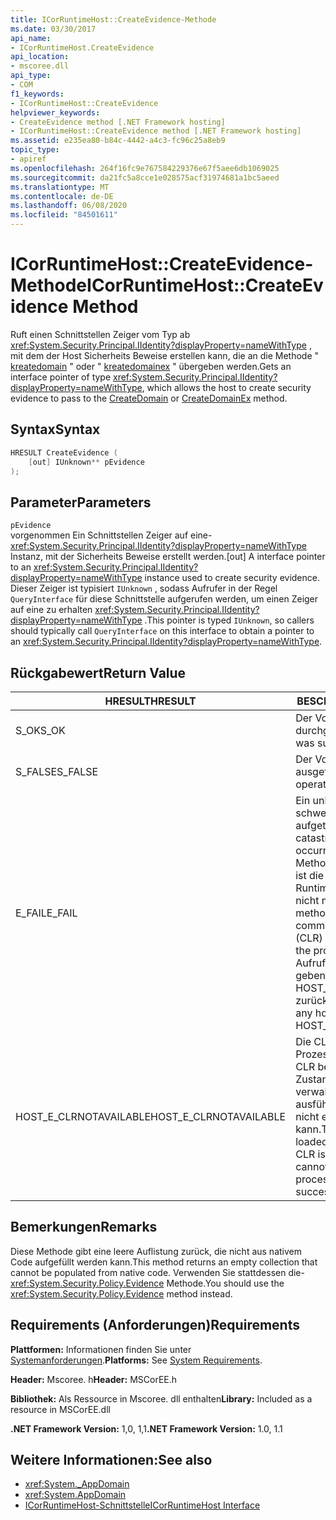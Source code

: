 ```yaml
---
title: ICorRuntimeHost::CreateEvidence-Methode
ms.date: 03/30/2017
api_name:
- ICorRuntimeHost.CreateEvidence
api_location:
- mscoree.dll
api_type:
- COM
f1_keywords:
- ICorRuntimeHost::CreateEvidence
helpviewer_keywords:
- CreateEvidence method [.NET Framework hosting]
- ICorRuntimeHost::CreateEvidence method [.NET Framework hosting]
ms.assetid: e235ea80-b84c-4442-a4c3-fc96c25a8eb9
topic_type:
- apiref
ms.openlocfilehash: 264f16fc9e767584229376e67f5aee6db1069025
ms.sourcegitcommit: da21fc5a8cce1e028575acf31974681a1bc5aeed
ms.translationtype: MT
ms.contentlocale: de-DE
ms.lasthandoff: 06/08/2020
ms.locfileid: "84501611"
---
```

# <a name="icorruntimehostcreateevidence-method"></a><span data-ttu-id="1308c-102">ICorRuntimeHost::CreateEvidence-Methode</span><span class="sxs-lookup"><span data-stu-id="1308c-102">ICorRuntimeHost::CreateEvidence Method</span></span>
<span data-ttu-id="1308c-103">Ruft einen Schnittstellen Zeiger vom Typ ab <xref:System.Security.Principal.IIdentity?displayProperty=nameWithType> , mit dem der Host Sicherheits Beweise erstellen kann, die an die Methode " [kreatedomain](icorruntimehost-createdomain-method.md) " oder " [kreatedomainex](icorruntimehost-createdomainex-method.md) " übergeben werden.</span><span class="sxs-lookup"><span data-stu-id="1308c-103">Gets an interface pointer of type <xref:System.Security.Principal.IIdentity?displayProperty=nameWithType>, which allows the host to create security evidence to pass to the [CreateDomain](icorruntimehost-createdomain-method.md) or [CreateDomainEx](icorruntimehost-createdomainex-method.md) method.</span></span>  
  
## <a name="syntax"></a><span data-ttu-id="1308c-104">Syntax</span><span class="sxs-lookup"><span data-stu-id="1308c-104">Syntax</span></span>  
  
```cpp  
HRESULT CreateEvidence (  
    [out] IUnknown** pEvidence  
);  
```  
  
## <a name="parameters"></a><span data-ttu-id="1308c-105">Parameter</span><span class="sxs-lookup"><span data-stu-id="1308c-105">Parameters</span></span>  
 `pEvidence`  
 <span data-ttu-id="1308c-106">vorgenommen Ein Schnittstellen Zeiger auf eine- <xref:System.Security.Principal.IIdentity?displayProperty=nameWithType> Instanz, mit der Sicherheits Beweise erstellt werden.</span><span class="sxs-lookup"><span data-stu-id="1308c-106">[out] A interface pointer to an <xref:System.Security.Principal.IIdentity?displayProperty=nameWithType> instance used to create security evidence.</span></span> <span data-ttu-id="1308c-107">Dieser Zeiger ist typisiert `IUnknown` , sodass Aufrufer in der Regel `QueryInterface` für diese Schnittstelle aufgerufen werden, um einen Zeiger auf eine zu erhalten <xref:System.Security.Principal.IIdentity?displayProperty=nameWithType> .</span><span class="sxs-lookup"><span data-stu-id="1308c-107">This pointer is typed `IUnknown`, so callers should typically call `QueryInterface` on this interface to obtain a pointer to an <xref:System.Security.Principal.IIdentity?displayProperty=nameWithType>.</span></span>  
  
## <a name="return-value"></a><span data-ttu-id="1308c-108">Rückgabewert</span><span class="sxs-lookup"><span data-stu-id="1308c-108">Return Value</span></span>  
  
|<span data-ttu-id="1308c-109">HRESULT</span><span class="sxs-lookup"><span data-stu-id="1308c-109">HRESULT</span></span>|<span data-ttu-id="1308c-110">BESCHREIBUNG</span><span class="sxs-lookup"><span data-stu-id="1308c-110">Description</span></span>|  
|-------------|-----------------|  
|<span data-ttu-id="1308c-111">S_OK</span><span class="sxs-lookup"><span data-stu-id="1308c-111">S_OK</span></span>|<span data-ttu-id="1308c-112">Der Vorgang wurde durchgeführt.</span><span class="sxs-lookup"><span data-stu-id="1308c-112">The operation was successful.</span></span>|  
|<span data-ttu-id="1308c-113">S_FALSE</span><span class="sxs-lookup"><span data-stu-id="1308c-113">S_FALSE</span></span>|<span data-ttu-id="1308c-114">Der Vorgang konnte nicht ausgeführt werden.</span><span class="sxs-lookup"><span data-stu-id="1308c-114">The operation failed to complete.</span></span>|  
|<span data-ttu-id="1308c-115">E_FAIL</span><span class="sxs-lookup"><span data-stu-id="1308c-115">E_FAIL</span></span>|<span data-ttu-id="1308c-116">Ein unbekannter, schwerwiegender Fehler ist aufgetreten.</span><span class="sxs-lookup"><span data-stu-id="1308c-116">An unknown, catastrophic failure occurred.</span></span> <span data-ttu-id="1308c-117">Wenn eine Methode E_FAIL zurückgibt, ist die Common Language Runtime (CLR) im Prozess nicht mehr verwendbar.</span><span class="sxs-lookup"><span data-stu-id="1308c-117">If a method returns E_FAIL, the common language runtime (CLR) is no longer usable in the process.</span></span> <span data-ttu-id="1308c-118">Nachfolgende Aufrufe von Hosting-APIs geben HOST_E_CLRNOTAVAILABLE zurück.</span><span class="sxs-lookup"><span data-stu-id="1308c-118">Subsequent calls to any hosting APIs return HOST_E_CLRNOTAVAILABLE.</span></span>|  
|<span data-ttu-id="1308c-119">HOST_E_CLRNOTAVAILABLE</span><span class="sxs-lookup"><span data-stu-id="1308c-119">HOST_E_CLRNOTAVAILABLE</span></span>|<span data-ttu-id="1308c-120">Die CLR wurde nicht in einen Prozess geladen, oder die CLR befindet sich in einem Zustand, in dem Sie verwalteten Code nicht ausführen oder den-Befehl nicht erfolgreich verarbeiten kann.</span><span class="sxs-lookup"><span data-stu-id="1308c-120">The CLR has not been loaded into a process, or the CLR is in a state in which it cannot run managed code or process the call successfully.</span></span>|  
  
## <a name="remarks"></a><span data-ttu-id="1308c-121">Bemerkungen</span><span class="sxs-lookup"><span data-stu-id="1308c-121">Remarks</span></span>  
 <span data-ttu-id="1308c-122">Diese Methode gibt eine leere Auflistung zurück, die nicht aus nativem Code aufgefüllt werden kann.</span><span class="sxs-lookup"><span data-stu-id="1308c-122">This method returns an empty collection that cannot be populated from native code.</span></span> <span data-ttu-id="1308c-123">Verwenden Sie stattdessen die- <xref:System.Security.Policy.Evidence> Methode.</span><span class="sxs-lookup"><span data-stu-id="1308c-123">You should use the <xref:System.Security.Policy.Evidence> method instead.</span></span>  
  
## <a name="requirements"></a><span data-ttu-id="1308c-124">Requirements (Anforderungen)</span><span class="sxs-lookup"><span data-stu-id="1308c-124">Requirements</span></span>  
 <span data-ttu-id="1308c-125">**Plattformen:** Informationen finden Sie unter [Systemanforderungen](../../get-started/system-requirements.md).</span><span class="sxs-lookup"><span data-stu-id="1308c-125">**Platforms:** See [System Requirements](../../get-started/system-requirements.md).</span></span>  
  
 <span data-ttu-id="1308c-126">**Header:** Mscoree. h</span><span class="sxs-lookup"><span data-stu-id="1308c-126">**Header:** MSCorEE.h</span></span>  
  
 <span data-ttu-id="1308c-127">**Bibliothek:** Als Ressource in Mscoree. dll enthalten</span><span class="sxs-lookup"><span data-stu-id="1308c-127">**Library:** Included as a resource in MSCorEE.dll</span></span>  
  
 <span data-ttu-id="1308c-128">**.NET Framework Version:** 1,0, 1,1</span><span class="sxs-lookup"><span data-stu-id="1308c-128">**.NET Framework Version:** 1.0, 1.1</span></span>  
  
## <a name="see-also"></a><span data-ttu-id="1308c-129">Weitere Informationen:</span><span class="sxs-lookup"><span data-stu-id="1308c-129">See also</span></span>

- <xref:System._AppDomain>
- <xref:System.AppDomain>
- [<span data-ttu-id="1308c-130">ICorRuntimeHost-Schnittstelle</span><span class="sxs-lookup"><span data-stu-id="1308c-130">ICorRuntimeHost Interface</span></span>](icorruntimehost-interface.md)
